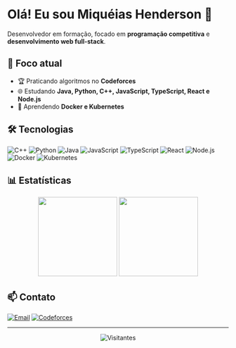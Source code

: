 # Olá! Eu sou Miquéias Henderson 👋

Desenvolvedor em formação, focado em **programação competitiva** e **desenvolvimento web full-stack**.

## 🚀 Foco atual

- 🏆 Praticando algoritmos no **Codeforces**
- 🌐 Estudando **Java, Python, C++, JavaScript, TypeScript, React e Node.js**
- 🐳 Aprendendo **Docker e Kubernetes**

## 🛠️ Tecnologias

![C++](https://img.shields.io/badge/C%2B%2B-00599C?style=for-the-badge&logo=c%2B%2B&logoColor=white)
![Python](https://img.shields.io/badge/Python-3776AB?style=for-the-badge&logo=python&logoColor=white)
![Java](https://img.shields.io/badge/Java-ED8B00?style=for-the-badge&logo=openjdk&logoColor=white)
![JavaScript](https://img.shields.io/badge/JavaScript-F7DF1E?style=for-the-badge&logo=javascript&logoColor=black)
![TypeScript](https://img.shields.io/badge/TypeScript-007ACC?style=for-the-badge&logo=typescript&logoColor=white)
![React](https://img.shields.io/badge/React-20232A?style=for-the-badge&logo=react&logoColor=61DAFB)
![Node.js](https://img.shields.io/badge/Node.js-43853D?style=for-the-badge&logo=node.js&logoColor=white)
![Docker](https://img.shields.io/badge/Docker-2496ED?style=for-the-badge&logo=docker&logoColor=white)
![Kubernetes](https://img.shields.io/badge/Kubernetes-326CE5?style=for-the-badge&logo=kubernetes&logoColor=white)

## 📊 Estatísticas

<div align="center">
  <img height="180em" src="https://github-readme-stats.vercel.app/api?username=miqueiashenderson&show_icons=true&theme=tokyonight&include_all_commits=true&count_private=true"/>
  <img height="180em" src="https://github-readme-stats.vercel.app/api/top-langs/?username=miqueiashenderson&layout=compact&langs_count=7&theme=tokyonight"/>
</div>

## 📫 Contato

[![Email](https://img.shields.io/badge/Email-D14836?style=for-the-badge&logo=gmail&logoColor=white)](mailto:miqueiashenderson@gmail.com)
[![Codeforces](https://img.shields.io/badge/Codeforces-1F8ACB?style=for-the-badge&logo=codeforces&logoColor=white)](https://codeforces.com/profile/nosredneH)

---

<div align="center">
  <img src="https://komarev.com/ghpvc/?username=miqueiashenderson&color=blueviolet&style=flat-square&label=Visitantes" alt="Visitantes" />
</div>
